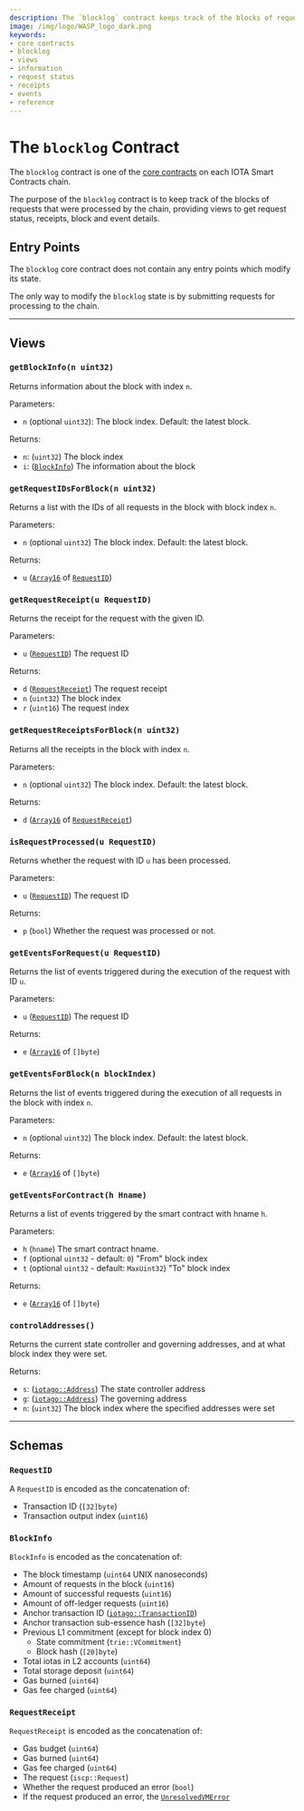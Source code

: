 ```yaml
---
description: The `blocklog` contract keeps track of the blocks of requests that were processed by the chain.
image: /img/logo/WASP_logo_dark.png
keywords:
- core contracts
- blocklog
- views
- information
- request status
- receipts
- events
- reference
--- 
```

# The `blocklog` Contract

The `blocklog` contract is one of the [core contracts](overview.md) on each IOTA Smart Contracts chain.

The purpose of the `blocklog` contract is to keep track of the blocks of requests that were processed by the chain, providing views to get request status, receipts, block and event details.

## Entry Points

The `blocklog` core contract does not contain any entry points which modify its
state.

The only way to modify the `blocklog` state is by submitting requests for
processing to the chain.

---

## Views

### `getBlockInfo(n uint32)`

Returns information about the block with index `n`.

Parameters:

- `n` (optional `uint32`): The block index. Default: the latest block.

Returns:

- `n`: (`uint32`) The block index
- `i`: ([`BlockInfo`](#blockinfo)) The information about the block

### `getRequestIDsForBlock(n uint32)`

Returns a list with the IDs of all requests in the block with block index `n`.

Parameters:

- `n` (optional `uint32`) The block index. Default: the latest block.

Returns:

- `u` ([`Array16`](https://github.com/dessaya/wasp/blob/develop/packages/kv/collections/array16.go) of [`RequestID`](#requestid))

### `getRequestReceipt(u RequestID)`

Returns the receipt for the request with the given ID.

Parameters:

- `u` ([`RequestID`](#requestid)) The request ID

Returns:

- `d` ([`RequestReceipt`](#requestreceipt)) The request receipt
- `n` (`uint32`) The block index
- `r` (`uint16`) The request index

### `getRequestReceiptsForBlock(n uint32)`

Returns all the receipts in the block with index `n`.

Parameters:

- `n` (optional `uint32`) The block index. Default: the latest block.

Returns:

- `d` ([`Array16`](https://github.com/dessaya/wasp/blob/develop/packages/kv/collections/array16.go) of [`RequestReceipt`](#requestreceipt))

### `isRequestProcessed(u RequestID)`

Returns whether the request with ID `u` has been processed.

Parameters:

- `u` ([`RequestID`](#requestid)) The request ID

Returns:

- `p` (`bool`) Whether the request was processed or not.

### `getEventsForRequest(u RequestID)`

Returns the list of events triggered during the execution of the request with ID `u`.

Parameters:

- `u` ([`RequestID`](#requestid)) The request ID

Returns:

- `e` ([`Array16`](https://github.com/dessaya/wasp/blob/develop/packages/kv/collections/array16.go) of `[]byte`)

### `getEventsForBlock(n blockIndex)`

Returns the list of events triggered during the execution of all requests in the block with index `n`.

Parameters:

- `n` (optional `uint32`) The block index. Default: the latest block.

Returns:

- `e` ([`Array16`](https://github.com/dessaya/wasp/blob/develop/packages/kv/collections/array16.go) of `[]byte`)

### `getEventsForContract(h Hname)`

Returns a list of events triggered by the smart contract with hname `h`.

Parameters:

- `h` (`hname`) The smart contract hname.
- `f` (optional `uint32` - default: `0`) "From" block index
- `t` (optional `uint32` - default: `MaxUint32`) "To" block index

Returns:

- `e` ([`Array16`](https://github.com/dessaya/wasp/blob/develop/packages/kv/collections/array16.go) of `[]byte`)

### `controlAddresses()`

Returns the current state controller and governing addresses, and at what block index they were set.

Returns:

- `s`: ([`iotago::Address`](https://github.com/iotaledger/iota.go/blob/develop/address.go)) The state controller address
- `g`: ([`iotago::Address`](https://github.com/iotaledger/iota.go/blob/develop/address.go)) The governing address
- `n`: (`uint32`) The block index where the specified addresses were set

---

## Schemas

### `RequestID`

A `RequestID` is encoded as the concatenation of:

- Transaction ID (`[32]byte`)
- Transaction output index (`uint16`)

### `BlockInfo`

`BlockInfo` is encoded as the concatenation of:

- The block timestamp (`uint64` UNIX nanoseconds)
- Amount of requests in the block (`uint16`)
- Amount of successful requests (`uint16`)
- Amount of off-ledger requests (`uint16`)
- Anchor transaction ID ([`iotago::TransactionID`](https://github.com/iotaledger/iota.go/blob/develop/transaction.go))
- Anchor transaction sub-essence hash (`[32]byte`)
- Previous L1 commitment (except for block index 0)
  - State commitment (`trie::VCommitment`)
  - Block hash (`[20]byte`)
- Total iotas in L2 accounts (`uint64`)
- Total storage deposit (`uint64`)
- Gas burned (`uint64`)
- Gas fee charged (`uint64`)

### `RequestReceipt`

`RequestReceipt` is encoded as the concatenation of:

- Gas budget (`uint64`)
- Gas burned (`uint64`)
- Gas fee charged (`uint64`)
- The request (`iscp::Request`)
- Whether the request produced an error (`bool`)
- If the request produced an error, the
  [`UnresolvedVMError`](./errors.md#unresolvedvmerror)
